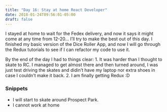 ```yaml
---
title: "Day 16: Stay at home React Developer"
date: 2018-01-24T09:56:01-05:00
draft: false
---
```


I stayed at home to wait for the Fedex delivery, and now it says it might come at any time from 12-20… I’ll try to make the best out of this day. I finished my basic version of the Dice Roller App, and now I will go through the Redux tutorials to see if I can refactor my code to use it.

By the end of the day I had to things clear: 1. It was harder than I thought to skate to RC. I managed to get almost there and then turned around, I was just test driving the skates and didin’t have my laptop nor extra shoes in case I couldn’t make it back. 2. I am finally getting Redux :D


### Snippets

* I will start to skate around Prospect Park.
* I cannot work at home
